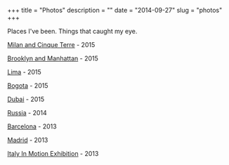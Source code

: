 +++
title = "Photos"
description = ""
date = "2014-09-27"
slug = "photos"
+++

Places I've been. Things that caught my eye.

[Milan and Cinque Terre](../cinqueterre/) - 2015

[Brooklyn and Manhattan](../brooklyn/) - 2015

[Lima](../lima/) - 2015

[Bogota](../bogota/) - 2015

[Dubai](../dubai/) - 2015

[Russia](../russia/) - 2014

[Barcelona](../barcelona/) - 2013

[Madrid](../madrid/) - 2013

[Italy In Motion Exhibition](../italyinmotion/) - 2013
